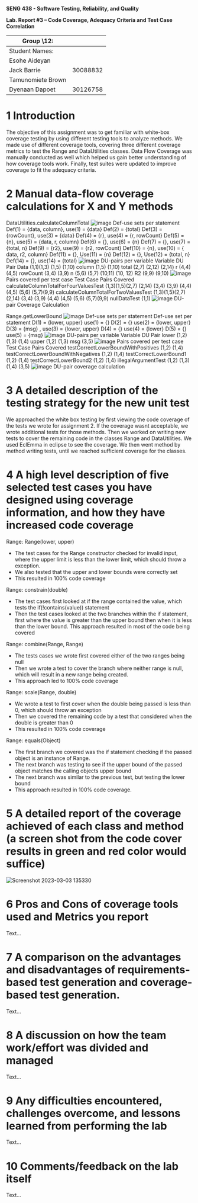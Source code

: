 **SENG 438 - Software Testing, Reliability, and Quality**

**Lab. Report #3 – Code Coverage, Adequacy Criteria and Test Case Correlation**

| Group \12:      |     |
| -------------- | --- |
| Student Names: |     |
|Esohe Aideyan       |     |
|Jack Barrie         |  30088832   |
|Tamunomiete Brown   |     |
|Dyenaan Dapoet      |  30126758   |

# 1 Introduction

The objective of this assignment was to get familiar with white-box coverage testing by using different testing tools to analyze methods. We made use of different coverage tools, covering three different coverage metrics to test the Range and DataUtilities classes. Data Flow Coverage was manually conducted as well which helped us gain better understanding of how coverage tools work. Finally, test suites were updated to improve coverage to fit the adequacy criteria.

# 2 Manual data-flow coverage calculations for X and Y methods
DataUtilities.calculateColumnTotal
![image](https://user-images.githubusercontent.com/91904892/222872852-f039a4a5-6ff6-4cdb-aca1-caff56c7c2a1.png)
Def-use sets per statement
Def(1) = {data, column}, use(1) = {data}
Def(2) = {total}
Def(3) = {rowCount}, use(3) = {data}
Def(4) = {r}, use(4) = {r, rowCount}
Def(5) = {n}, use(5) = {data, r, column}
Def(6) = {}, use(6) = {n}
Def(7) = {}, use(7) = {total, n}
Def(9) = {r2}, use(9) = {r2, rowCount}
Def(10) = {n}, use(10) = { data, r2, column}
Def(11) = {}, Use(11) = {n}
Def(12) = {}, Use(12) = {total, n}
Def(14) = {}, use(14) = {total}
![image](https://user-images.githubusercontent.com/91904892/222872859-966709a8-4679-44cc-b5c7-5cc4ad3b2bde.png)
DU-pairs per variable
Variable	DU Pair
Data	(1,1)(1,3) (1,5) (1,10) 
column	(1,5) (1,10)
total	(2,7) (2,12) (2,14)
r	(4,4) (4,5) 
rowCount	(3,4) (3,9) 
n	(5,6) (5,7) (10,11) (10, 12)
R2	(9,9) (9,10)
![image](https://user-images.githubusercontent.com/91904892/222872879-aaacdfc4-2e0e-457b-a341-c8f0fc66bb03.png)
Pairs covered per test case
Test Case	Pairs Covered
calculateColumnTotalForFourValuesTest	(1,3)(1,5)(2,7) (2,14) (3,4) (3,9) (4,4) (4,5) (5,6) (5,7)(9,9)
calculateColumnTotalForTwoValuesTest	(1,3)(1,5)(2,7) (2,14) (3,4) (3,9) (4,4) (4,5) (5,6) (5,7)(9,9)
nullDataTest	(1,1)
![image](https://user-images.githubusercontent.com/91904892/222872892-e482b6c4-ddcc-4daf-af4d-98cdc7560e32.png)
DU-pair Coverage Calculation


Range.getLowerBound
![image](https://user-images.githubusercontent.com/91904892/222873322-1a804bea-d6d7-408f-85fa-3949686da5aa.png)
Def-use sets per statement
Def-use set per statement
D(1) =  {lower, upper} use(1) = {}
D(2) = {} use(2) = {lower, upper}
D(3) = {msg} , use(3) = {lower, upper}
D(4) = {} use(4) = {lower}
D(5) = {} use(5) = {msg}
![image](https://user-images.githubusercontent.com/91904892/222873387-9e0ea014-b3ba-4791-af4f-c79841f5dfe2.png)
DU-pairs per variable
Variable	DU Pair
lower	(1,2) (1,3) (1,4) 
upper	(1,2) (1,3)
msg	(3,5)
![image](https://user-images.githubusercontent.com/91904892/222873403-5fe56c0e-6af8-400e-8577-06ce89a61d22.png)
Pairs covered per test case
Test Case	Pairs Covered
testCorrectLowerBoundWithPositives	(1,2) (1,4)
testCorrectLowerBoundWithNegatives	(1,2) (1,4)
testCorrectLowerBound1	(1,2) (1,4)
testCorrectLowerBound2	(1,2) (1,4)
illegalArgumentTest	(1,2) (1,3) (1,4) (3,5)
![image](https://user-images.githubusercontent.com/91904892/222873480-ee66292f-2755-4960-b295-b23627636185.png)
DU-pair coverage calculation



# 3 A detailed description of the testing strategy for the new unit test
We approached the white box testing by first viewing the code coverage of the tests we wrote for assignment 2. If the coverage wasnt acceptable, we wrote additional tests for those methods. Then we worked on writing new tests to cover the remaining code in the classes Range and DataUtilities. We used EclEmma in eclipse to see the coverage. We then went method by method writing tests, until we reached sufficient coverage for the classes.

# 4 A high level description of five selected test cases you have designed using coverage information, and how they have increased code coverage
Range: Range(lower, upper)
- The test cases for the Range constructor checked for invalid input, where the upper limit is less than the lower limit, which should throw a exception.
- We also tested that the upper and lower bounds were correctly set
- This resulted in 100% code coverage

Range: constrain(double)
- The test cases first looked at if the range contained the value, which tests the if(!contains(value)) statement
- Then the test cases looked at the two branches within the if statement, first where the value is greater than the upper bound then when it is less than the lower bound. This approach resulted in most of the code being covered

Range: combine(Range, Range)
- The tests cases we wrote first covered either of the two ranges being null
- Then we wrote a test to cover the branch where neither range is null, which will result in a new range being created.
- This approach led to 100% code coverage

Range: scale(Range, double)
- We wrote a test to first cover when the double being passed is less than 0, which should throw an exception
- Then we covered the remaining code by a test that considered when the double is greater than 0
- This resulted in 100% code coverage

Range: equals(Object)
- The first branch we covered was the if statement checking if the passed object is an instance of Range.
- The next branch was testing to see if the upper bound of the passed object matches the calling objects upper bound
- The next branch was similar to the previous test, but testing the lower bound
- This approach resulted in 100% code coverage.


# 5 A detailed report of the coverage achieved of each class and method (a screen shot from the code cover results in green and red color would suffice)
![Screenshot 2023-03-03 135330](https://user-images.githubusercontent.com/85323597/222856567-0f259f49-d16f-4a64-821f-fc64db85519e.png)

# 6 Pros and Cons of coverage tools used and Metrics you report

Text…

# 7 A comparison on the advantages and disadvantages of requirements-based test generation and coverage-based test generation.

Text…

# 8 A discussion on how the team work/effort was divided and managed

Text…

# 9 Any difficulties encountered, challenges overcome, and lessons learned from performing the lab

Text…

# 10 Comments/feedback on the lab itself

Text…
